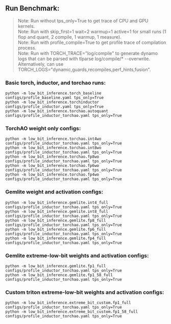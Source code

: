 ## Run Benchmark:
> Note: Run without tps_only=True to get trace of CPU and GPU kernels.      
> Note: Run with skip_first=1 wait=2 warmup=1 active=1 for small runs (1 flop and quant, 2 compile, 1 warmup, 1 measure).      
> Note: Run with profile_compile=True to get profile trace of compilation process.      
> Note: Run with TORCH_TRACE="log/compile" to generate dynamo logs that can be parsed with tlparse log/compile/* --overwrite. Alternatively, can use TORCH_LOGS="dynamic,guards,recompiles,perf_hints,fusion".      

### Basic torch, inductor, and torchao runs:
```
python -m low_bit_inference.torch_baseline configs/profile_baseline.yaml tps_only=True
python -m low_bit_inference.torchinductor configs/profile_inductor.yaml tps_only=True
python -m low_bit_inference.torchao.autoquant configs/profile_inductor_torchao.yaml tps_only=True
```

### TorchAO weight only configs:
```
python -m low_bit_inference.torchao.int4wo configs/profile_inductor_torchao.yaml tps_only=True
python -m low_bit_inference.torchao.int8wo configs/profile_inductor_torchao.yaml tps_only=True
python -m low_bit_inference.torchao.fp8wo configs/profile_inductor_torchao.yaml tps_only=True
python -m low_bit_inference.torchao.fp6wo configs/profile_inductor_torchao.yaml tps_only=True
python -m low_bit_inference.torchao.fp4wo configs/profile_inductor_torchao.yaml tps_only=True
```

### Gemlite weight and activation configs:
```
python -m low_bit_inference.gemlite.int4_full configs/profile_inductor_torchao.yaml tps_only=True
python -m low_bit_inference.gemlite.int8_full configs/profile_inductor_torchao.yaml tps_only=True
python -m low_bit_inference.gemlite.fp8_full configs/profile_inductor_torchao.yaml tps_only=True
python -m low_bit_inference.gemlite.fp6_full configs/profile_inductor_torchao.yaml tps_only=True
python -m low_bit_inference.gemlite.fp4_full configs/profile_inductor_torchao.yaml tps_only=True
```

### Gemlite extreme-low-bit weights and activation configs:
```
python -m low_bit_inference.gemlite.fp1_full configs/profile_inductor_torchao.yaml tps_only=True
python -m low_bit_inference.gemlite.fp1_58_full configs/profile_inductor_torchao.yaml tps_only=True
```

### Custom triton extreme-low-bit weights and activation configs:
```
python -m low_bit_inference.extreme_bit_custom.fp1_full configs/profile_inductor_torchao.yaml tps_only=True
python -m low_bit_inference.extreme_bit_custom.fp1_58_full configs/profile_inductor_torchao.yaml tps_only=True
```